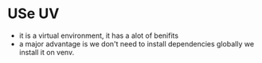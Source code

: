 # USe UV
- it is a virtual environment, it has a alot of benifits
-  a major advantage is we don't need to install dependencies globally we install it on venv. 